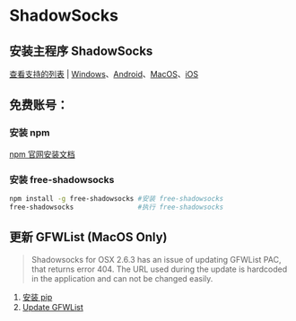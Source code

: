 # ShadowSocks

## 安装主程序 ShadowSocks
[查看支持的列表](https://github.com/search?utf8=%E2%9C%93&q=shadowsocks&type=) | [Windows](https://github.com/shadowsocks/shadowsocks-windows/releases)、[Android](https://github.com/shadowsocks/shadowsocks-android/releases)、[MacOS](https://github.com/shadowsocks/shadowsocks-iOS/releases)、[iOS](https://github.com/herzmut/shadowsocks-iOS)

## 免费账号：
### 安装 npm
[npm 官网安装文档](https://docs.npmjs.com/getting-started/installing-node)

### 安装 free-shadowsocks
```bash
npm install -g free-shadowsocks #安装 free-shadowsocks
free-shadowsocks				#执行 free-shadowsocks
```

## 更新 GFWList (MacOS Only)
> Shadowsocks for OSX 2.6.3 has an issue of updating GFWList PAC, that returns error 404. The URL used during the update is hardcoded in the application and can not be changed easily.

1. [安装 pip](https://pip.pypa.io/en/stable/installing/)
2. [Update GFWList](https://github.com/alexzhangs/shadowsocks-gfwlist-macos)
